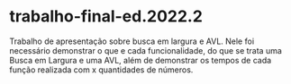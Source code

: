 # trabalho-final-ed.2022.2
Trabalho de apresentação sobre busca em largura e AVL.
Nele foi necessário demonstrar o que e cada funcionalidade, do que se trata uma Busca em Largura e uma AVL, além de
demonstrar os tempos de cada função realizada com x quantidades de números.
